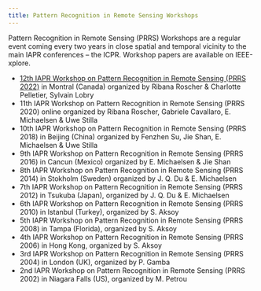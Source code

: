 ```yaml
---
title: Pattern Recognition in Remote Sensing Workshops
---
```


Pattern Recognition in Remote Sensing (PRRS) Workshops are a regular event coming every two years in close spatial and temporal vicinity to the main IAPR conferences – the ICPR. Workshop papers are available on IEEE-xplore.

* [12th IAPR Workshop on Pattern Recognition in Remote Sensing (PRRS 2022)](https://iapr-tc7.ipb.uni-bonn.de/index.html%3Fp=707.html) in Montral (Canada) organized by Ribana Roscher & Charlotte Pelletier, Sylvain Lobry
* 11th IAPR Workshop on Pattern Recognition in Remote Sensing (PRRS 2020) online organized by Ribana Roscher, Gabriele Cavallaro, E. Michaelsen & Uwe Stilla
* 10th IAPR Workshop on Pattern Recognition in Remote Sensing (PRRS 2018) in Beijing (China) organized by Fenzhen Su, Jie Shan, E. Michaelsen & Uwe Stilla
* 9th IAPR Workshop on Pattern Recognition in Remote Sensing (PRRS 2016) in Cancun (Mexico) organized by E. Michaelsen & Jie Shan
* 8th IAPR Workshop on Pattern Recognition in Remote Sensing (PRRS 2014) in Stokholm (Sweden) organized by J. Q. Du & E. Michaelsen
* 7th IAPR Workshop on Pattern Recognition in Remote Sensing (PRRS 2012) in Tsukuba (Japan), organized by J. Q. Du & E. Michaelsen
* 6th IAPR Workshop on Pattern Recognition in Remote Sensing (PRRS 2010) in Istanbul (Turkey), organized by S. Aksoy
* 5th IAPR Workshop on Pattern Recognition in Remote Sensing (PRRS 2008) in Tampa (Florida), organized by S. Aksoy
* 4th IAPR Workshop on Pattern Recognition in Remote Sensing (PRRS 2006) in Hong Kong, organized by S. Aksoy
* 3rd IAPR Workshop on Pattern Recognition in Remote Sensing (PRRS 2004) in London (UK), organized by P. Gamba
* 2nd IAPR Workshop on Pattern Recognition in Remote Sensing (PRRS 2002) in Niagara Falls (US), organized by M. Petrou